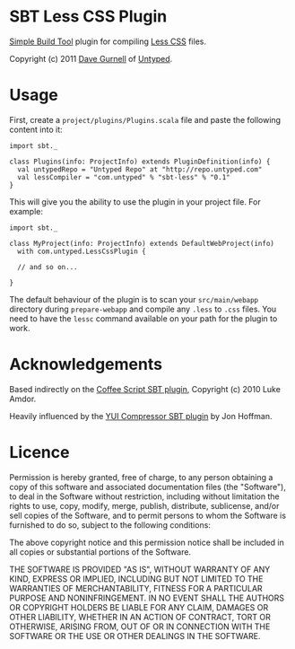 SBT Less CSS Plugin
===================

[Simple Build Tool] plugin for compiling [Less CSS] files.

Copyright (c) 2011 [Dave Gurnell] of [Untyped].

[Simple Build Tool]: http://simple-build-tool.googlecode.com
[Less CSS]: http://lesscss.org
[Dave Gurnell]: http://boxandarrow.com
[Untyped]: http://untyped.com

Usage
=====

First, create a `project/plugins/Plugins.scala` file and paste the following 
content into it:

    import sbt._

    class Plugins(info: ProjectInfo) extends PluginDefinition(info) {
      val untypedRepo = "Untyped Repo" at "http://repo.untyped.com"
      val lessCompiler = "com.untyped" % "sbt-less" % "0.1"
    }

This will give you the ability to use the plugin in your project file. For example:

    import sbt._
    
    class MyProject(info: ProjectInfo) extends DefaultWebProject(info)
      with com.untyped.LessCssPlugin {
    
      // and so on...
    
    }

The default behaviour of the plugin is to scan your `src/main/webapp` directory
during `prepare-webapp` and compile any `.less` to `.css` files. You need to have
the `lessc` command available on your path for the plugin to work.

Acknowledgements
================

Based indirectly on the [Coffee Script SBT plugin], Copyright (c) 2010 Luke Amdor.

Heavily influenced by the [YUI Compressor SBT plugin] by Jon Hoffman.

[Coffee Script SBT plugin]: https://github.com/rubbish/coffee-script-sbt-plugin
[YUI Compressor SBT plugin]: https://github.com/hoffrocket/sbt-yui

Licence
=======

Permission is hereby granted, free of charge, to any person obtaining a copy
of this software and associated documentation files (the "Software"), to deal
in the Software without restriction, including without limitation the rights
to use, copy, modify, merge, publish, distribute, sublicense, and/or sell
copies of the Software, and to permit persons to whom the Software is
furnished to do so, subject to the following conditions:

The above copyright notice and this permission notice shall be included in
all copies or substantial portions of the Software.

THE SOFTWARE IS PROVIDED "AS IS", WITHOUT WARRANTY OF ANY KIND, EXPRESS OR
IMPLIED, INCLUDING BUT NOT LIMITED TO THE WARRANTIES OF MERCHANTABILITY,
FITNESS FOR A PARTICULAR PURPOSE AND NONINFRINGEMENT. IN NO EVENT SHALL THE
AUTHORS OR COPYRIGHT HOLDERS BE LIABLE FOR ANY CLAIM, DAMAGES OR OTHER
LIABILITY, WHETHER IN AN ACTION OF CONTRACT, TORT OR OTHERWISE, ARISING FROM,
OUT OF OR IN CONNECTION WITH THE SOFTWARE OR THE USE OR OTHER DEALINGS IN
THE SOFTWARE.

